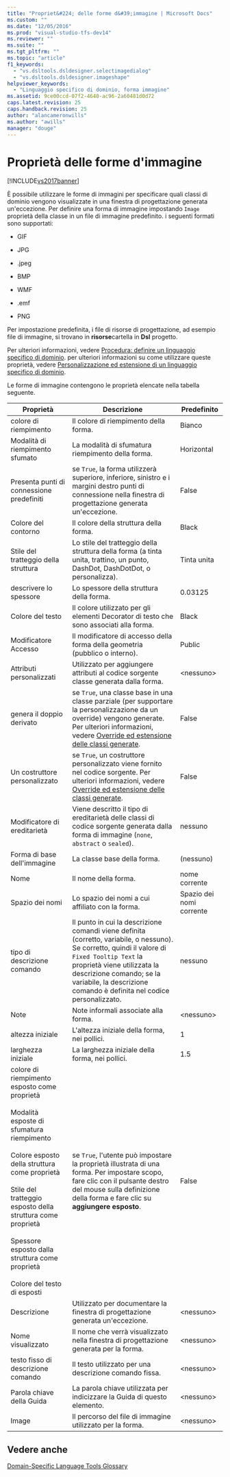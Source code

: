 ```yaml
---
title: "Propriet&#224; delle forme d&#39;immagine | Microsoft Docs"
ms.custom: ""
ms.date: "12/05/2016"
ms.prod: "visual-studio-tfs-dev14"
ms.reviewer: ""
ms.suite: ""
ms.tgt_pltfrm: ""
ms.topic: "article"
f1_keywords: 
  - "vs.dsltools.dsldesigner.selectimagedialog"
  - "vs.dsltools.dsldesigner.imageshape"
helpviewer_keywords: 
  - "Linguaggio specifico di dominio, forma immagine"
ms.assetid: 9ce00ccd-07f2-4640-ac96-2a60481d0d72
caps.latest.revision: 25
caps.handback.revision: 25
author: "alancameronwills"
ms.author: "awills"
manager: "douge"
---
```

# Propriet&#224; delle forme d&#39;immagine
[!INCLUDE[vs2017banner](../code-quality/includes/vs2017banner.md)]

È possibile utilizzare le forme di immagini per specificare quali classi di dominio vengono visualizzate in una finestra di progettazione generata un'eccezione.  Per definire una forma di immagine impostando `Image` proprietà della classe in un file di immagine predefinito.  i seguenti formati sono supportati:  
  
-   GIF  
  
-   JPG  
  
-   .jpeg  
  
-   BMP  
  
-   WMF  
  
-   .emf  
  
-   PNG  
  
 Per impostazione predefinita, i file di risorse di progettazione, ad esempio file di immagine, si trovano in **risorse**cartella in  **Dsl** progetto.  
  
 Per ulteriori informazioni, vedere [Procedura: definire un linguaggio specifico di dominio](../modeling/how-to-define-a-domain-specific-language.md).  per ulteriori informazioni su come utilizzare queste proprietà, vedere [Personalizzazione ed estensione di un linguaggio specifico di dominio](../modeling/customizing-and-extending-a-domain-specific-language.md).  
  
 Le forme di immagine contengono le proprietà elencate nella tabella seguente.  
  
|Proprietà|Descrizione|Predefinito|  
|---------------|-----------------|-----------------|  
|colore di riempimento|Il colore di riempimento della forma.|Bianco|  
|Modalità di riempimento sfumato|La modalità di sfumatura riempimento della forma.|Horizontal|  
|Presenta punti di connessione predefiniti|se `True`, la forma utilizzerà superiore, inferiore, sinistro e i margini destro punti di connessione nella finestra di progettazione generata un'eccezione.|False|  
|Colore del contorno|Il colore della struttura della forma.|Black|  
|Stile del tratteggio della struttura|Lo stile del tratteggio della struttura della forma \(a tinta unita, trattino, un punto, DashDot, DashDotDot, o personalizza\).|Tinta unita|  
|descrivere lo spessore|Lo spessore della struttura della forma.|0.03125|  
|Colore del testo|Il colore utilizzato per gli elementi Decorator di testo che sono associati alla forma.|Black|  
|Modificatore Accesso|Il modificatore di accesso della forma della geometria \(pubblico o interno\).|Public|  
|Attributi personalizzati|Utilizzato per aggiungere attributi al codice sorgente classe generata dalla forma.|\<nessuno\>|  
|genera il doppio derivato|se `True`, una classe base in una classe parziale \(per supportare la personalizzazione da un override\) vengono generate.  Per ulteriori informazioni, vedere [Override ed estensione delle classi generate](../modeling/overriding-and-extending-the-generated-classes.md).|False|  
|Un costruttore personalizzato|se `True`, un costruttore personalizzato viene fornito nel codice sorgente.  Per ulteriori informazioni, vedere [Override ed estensione delle classi generate](../modeling/overriding-and-extending-the-generated-classes.md).|False|  
|Modificatore di ereditarietà|Viene descritto il tipo di ereditarietà delle classi di codice sorgente generata dalla forma di immagine \(`none`,  `abstract` o  `sealed`\).|nessuno|  
|Forma di base dell'immagine|La classe base della forma.|\(nessuno\)|  
|Nome|Il nome della forma.|nome corrente|  
|Spazio dei nomi|Lo spazio dei nomi a cui affiliato con la forma.|Spazio dei nomi corrente|  
|tipo di descrizione comando|Il punto in cui la descrizione comandi viene definita \(corretto, variabile, o nessuno\).  Se corretto, quindi il valore di `Fixed Tooltip Text` la proprietà viene utilizzata la descrizione comando; se la variabile, la descrizione comando è definita nel codice personalizzato.|nessuno|  
|Note|Note informali associate alla forma.|\<nessuno\>|  
|altezza iniziale|L'altezza iniziale della forma, nei pollici.|1|  
|larghezza iniziale|La larghezza iniziale della forma, nei pollici.|1.5|  
|colore di riempimento esposto come proprietà<br /><br /> Modalità esposte di sfumatura riempimento<br /><br /> Colore esposto della struttura come proprietà<br /><br /> Stile del tratteggio esposto della struttura come proprietà<br /><br /> Spessore esposto dalla struttura come proprietà<br /><br /> Colore del testo di esposti|se `True`, l'utente può impostare la proprietà illustrata di una forma.  Per impostare scopo, fare clic con il pulsante destro del mouse sulla definizione della forma e fare clic su **aggiungere esposto**.|False|  
|Descrizione|Utilizzato per documentare la finestra di progettazione generata un'eccezione.|\<nessuno\>|  
|Nome visualizzato|Il nome che verrà visualizzato nella finestra di progettazione generata per la forma.|\<nessuno\>|  
|testo fisso di descrizione comando|Il testo utilizzato per una descrizione comando fissa.|\<nessuno\>|  
|Parola chiave della Guida|La parola chiave utilizzata per indicizzare la Guida di questo elemento.|\<nessuno\>|  
|Image|Il percorso del file di immagine utilizzato per la forma.|\<nessuno\>|  
  
## Vedere anche  
 [Domain\-Specific Language Tools Glossary](http://msdn.microsoft.com/it-it/ca5e84cb-a315-465c-be24-76aa3df276aa)